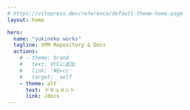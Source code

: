 ```yaml
---
# https://vitepress.dev/reference/default-theme-home-page
layout: home

hero:
  name: "yukineko works"
  tagline: VPM Repository & Docs
  actions:
    # - theme: brand
    #   text: VCCに追加
    #   link: '#@vcc'
    #   target: _self
    - theme: alt
      text: ドキュメント
      link: /docs
---
```

